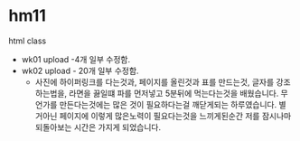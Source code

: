 # hm11
html class


- wk01 upload
  -4개 일부 수정함.
- wk02 upload - 20개 일부 수정함.
  - 사진에 하이퍼링크를 다는것과, 페이지를 올린것과 표를 만드는것, 
    글자를 강조하는법을, 라면을 끓일떄 파를 먼저넣고 5분뒤에 먹는다는것을 배웠습니다.
    무언가를 만든다는것에는 많은 것이 필요하다는걸 깨닫게되는 하루였습니다.
    별거아닌 페이지에 이렇게 많은노력이 필요다는것을 느끼게된순간
    저를 잠시나마 되돌아보는 시간은 가지게 되었습니다.
